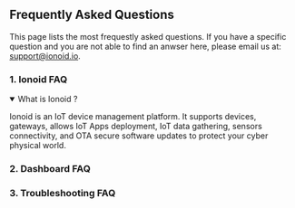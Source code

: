 ## Frequently Asked Questions

This page lists the most frequestly asked questions. If you have a
specific question and you are not able to find an anwser here, please
email us at: <support@ionoid.io>.


### 1. Ionoid FAQ

<details open>
<summary> What is Ionoid ?</summary>

Ionoid is an IoT device management platform. It supports devices, gateways,
allows IoT Apps deployment, IoT data gathering, sensors connectivity, and
OTA secure software updates to protect your cyber physical world.

</details>

### 2. Dashboard FAQ


### 3. Troubleshooting FAQ

